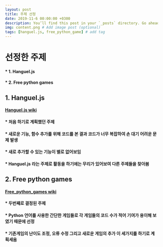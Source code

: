```yaml
---
layout: post
title: 주제 선정
date: 2019-11-6 00:00:00 +0300
description: You’ll find this post in your `_posts` directory. Go ahead and edit it and re-build the site to see your changes. # Add post description (optional)
img: content.png # Add image post (optional)
tags: [hanguel.js, free_python_game] # add tag
---
```


#  **선정한 주제**
#### * 1. Hanguel.js
#### * 2. Free python games

##  **1. Hanguel.js**


####   [Hanguel.js wiki](https://github.com/19-2-SKKU-OSS/2019-2-OSS-L8/wiki/hangul.js)


####    * 처음 하기로 계획했던 주제
####    * 새로운 기능, 함수 추가를 위해 코드를 본 결과 코드가 너무 복잡하여 손 대기 어려운 문제 발생
####    * 새로 추가할 수 있는 기능이 별로 없어보임
####    * Hanguel.js 라는 주제로 활동을 하기에는 무리가 있어보여 다른 주제들을 찾아봄

##  **2. Free python games**


####   [Free_python_games wiki](https://github.com/19-2-SKKU-OSS/2019-2-OSS-L8/wiki/free-python-games)


####    * 두번째로 결정된 주제
####    * Python 언어를 사용한 간단한 게임들로 각 게임들의 코드 수가 적어 기여가 용이해 보였기 때문에 선정
####    * 기존게임의 난이도 조정, 오류 수정 그리고 새로운 게임의 추가 이 세가지를 하기로 계획세움
